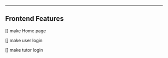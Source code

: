 ---------------------------------------------------------------
## Frontend Features

[] make Home page

[] make user login

[] make tutor login